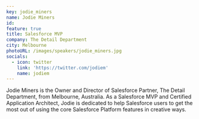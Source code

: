 ```yaml
---
key: jodie_miners
name: Jodie Miners
id: 
feature: true
title: Salesforce MVP
company: The Detail Department
city: Melbourne
photoURL: /images/speakers/jodie_miners.jpg
socials:
  - icon: twitter
    link: 'https://twitter.com/jodiem'
    name: jodiem
---
```

Jodie Miners is the Owner and Director of Salesforce Partner, The Detail Department, from Melbourne, Australia. 
As a Salesforce MVP and Certified Application Architect, Jodie is dedicated to help Salesforce users to get the most out of using the core Salesforce Platform features in creative ways. 